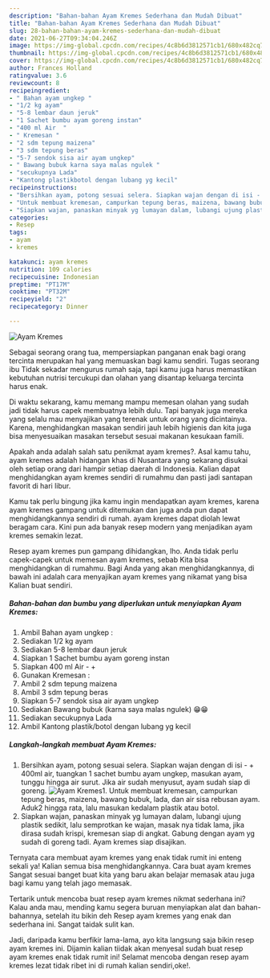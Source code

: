```yaml
---
description: "Bahan-bahan Ayam Kremes Sederhana dan Mudah Dibuat"
title: "Bahan-bahan Ayam Kremes Sederhana dan Mudah Dibuat"
slug: 28-bahan-bahan-ayam-kremes-sederhana-dan-mudah-dibuat
date: 2021-06-27T09:34:04.246Z
image: https://img-global.cpcdn.com/recipes/4c8b6d3812571cb1/680x482cq70/ayam-kremes-foto-resep-utama.jpg
thumbnail: https://img-global.cpcdn.com/recipes/4c8b6d3812571cb1/680x482cq70/ayam-kremes-foto-resep-utama.jpg
cover: https://img-global.cpcdn.com/recipes/4c8b6d3812571cb1/680x482cq70/ayam-kremes-foto-resep-utama.jpg
author: Frances Holland
ratingvalue: 3.6
reviewcount: 8
recipeingredient:
- " Bahan ayam ungkep "
- "1/2 kg ayam"
- "5-8 lembar daun jeruk"
- "1 Sachet bumbu ayam goreng instan"
- "400 ml Air  "
- " Kremesan "
- "2 sdm tepung maizena"
- "3 sdm tepung beras"
- "5-7 sendok sisa air ayam ungkep"
- " Bawang bubuk karna saya malas ngulek "
- "secukupnya Lada"
- "Kantong plastikbotol dengan lubang yg kecil"
recipeinstructions:
- "Bersihkan ayam, potong sesuai selera. Siapkan wajan dengan di isi - + 400ml air, tuangkan 1 sachet bumbu ayam ungkep, masukan ayam, tunggu hingga air surut. Jika air sudah menyusut, ayam sudah siap di goreng."
- "Untuk membuat kremesan, campurkan tepung beras, maizena, bawang bubuk, lada, dan air sisa rebusan ayam. Aduk2 hingga rata, lalu masukan kedalam plastik atau botol."
- "Siapkan wajan, panaskan minyak yg lumayan dalam, lubangi ujung plastik sedikit, lalu semprotkan ke wajan, masak nya tidak lama, jika dirasa sudah krispi, kremesan siap di angkat. Gabung dengan ayam yg sudah di goreng tadi. Ayam kremes siap disajikan."
categories:
- Resep
tags:
- ayam
- kremes

katakunci: ayam kremes 
nutrition: 109 calories
recipecuisine: Indonesian
preptime: "PT17M"
cooktime: "PT32M"
recipeyield: "2"
recipecategory: Dinner

---
```



![Ayam Kremes](https://img-global.cpcdn.com/recipes/4c8b6d3812571cb1/680x482cq70/ayam-kremes-foto-resep-utama.jpg)

Sebagai seorang orang tua, mempersiapkan panganan enak bagi orang tercinta merupakan hal yang memuaskan bagi kamu sendiri. Tugas seorang ibu Tidak sekadar mengurus rumah saja, tapi kamu juga harus memastikan kebutuhan nutrisi tercukupi dan olahan yang disantap keluarga tercinta harus enak.

Di waktu  sekarang, kamu memang mampu memesan olahan yang sudah jadi tidak harus capek membuatnya lebih dulu. Tapi banyak juga mereka yang selalu mau menyajikan yang terenak untuk orang yang dicintainya. Karena, menghidangkan masakan sendiri jauh lebih higienis dan kita juga bisa menyesuaikan masakan tersebut sesuai makanan kesukaan famili. 



Apakah anda adalah salah satu penikmat ayam kremes?. Asal kamu tahu, ayam kremes adalah hidangan khas di Nusantara yang sekarang disukai oleh setiap orang dari hampir setiap daerah di Indonesia. Kalian dapat menghidangkan ayam kremes sendiri di rumahmu dan pasti jadi santapan favorit di hari libur.

Kamu tak perlu bingung jika kamu ingin mendapatkan ayam kremes, karena ayam kremes gampang untuk ditemukan dan juga anda pun dapat menghidangkannya sendiri di rumah. ayam kremes dapat diolah lewat beragam cara. Kini pun ada banyak resep modern yang menjadikan ayam kremes semakin lezat.

Resep ayam kremes pun gampang dihidangkan, lho. Anda tidak perlu capek-capek untuk memesan ayam kremes, sebab Kita bisa menghidangkan di rumahmu. Bagi Anda yang akan menghidangkannya, di bawah ini adalah cara menyajikan ayam kremes yang nikamat yang bisa Kalian buat sendiri.

<!--inarticleads1-->

##### Bahan-bahan dan bumbu yang diperlukan untuk menyiapkan Ayam Kremes:

1. Ambil  Bahan ayam ungkep :
1. Sediakan 1/2 kg ayam
1. Sediakan 5-8 lembar daun jeruk
1. Siapkan 1 Sachet bumbu ayam goreng instan
1. Siapkan 400 ml Air - +
1. Gunakan  Kremesan :
1. Ambil 2 sdm tepung maizena
1. Ambil 3 sdm tepung beras
1. Siapkan 5-7 sendok sisa air ayam ungkep
1. Sediakan  Bawang bubuk (karna saya malas ngulek) 😁😁
1. Sediakan secukupnya Lada
1. Ambil Kantong plastik/botol dengan lubang yg kecil




<!--inarticleads2-->

##### Langkah-langkah membuat Ayam Kremes:

1. Bersihkan ayam, potong sesuai selera. Siapkan wajan dengan di isi - + 400ml air, tuangkan 1 sachet bumbu ayam ungkep, masukan ayam, tunggu hingga air surut. Jika air sudah menyusut, ayam sudah siap di goreng.
<img src="https://img-global.cpcdn.com/steps/0cd1a79f527b0a1c/160x128cq70/ayam-kremes-langkah-memasak-1-foto.jpg" alt="Ayam Kremes">1. Untuk membuat kremesan, campurkan tepung beras, maizena, bawang bubuk, lada, dan air sisa rebusan ayam. Aduk2 hingga rata, lalu masukan kedalam plastik atau botol.
1. Siapkan wajan, panaskan minyak yg lumayan dalam, lubangi ujung plastik sedikit, lalu semprotkan ke wajan, masak nya tidak lama, jika dirasa sudah krispi, kremesan siap di angkat. Gabung dengan ayam yg sudah di goreng tadi. Ayam kremes siap disajikan.




Ternyata cara membuat ayam kremes yang enak tidak rumit ini enteng sekali ya! Kalian semua bisa menghidangkannya. Cara buat ayam kremes Sangat sesuai banget buat kita yang baru akan belajar memasak atau juga bagi kamu yang telah jago memasak.

Tertarik untuk mencoba buat resep ayam kremes nikmat sederhana ini? Kalau anda mau, mending kamu segera buruan menyiapkan alat dan bahan-bahannya, setelah itu bikin deh Resep ayam kremes yang enak dan sederhana ini. Sangat taidak sulit kan. 

Jadi, daripada kamu berfikir lama-lama, ayo kita langsung saja bikin resep ayam kremes ini. Dijamin kalian tiidak akan menyesal sudah buat resep ayam kremes enak tidak rumit ini! Selamat mencoba dengan resep ayam kremes lezat tidak ribet ini di rumah kalian sendiri,oke!.

